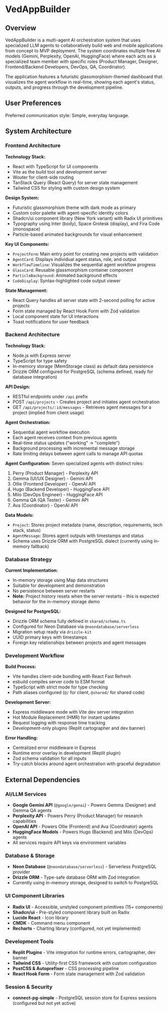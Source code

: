 # VedAppBuilder

## Overview

VedAppBuilder is a multi-agent AI orchestration system that uses specialized LLM agents to collaboratively build web and mobile applications from concept to MVP deployment. The system coordinates multiple free AI models (Gemini, Perplexity, OpenAI, HuggingFace) where each acts as a specialized team member with specific roles (Product Manager, Designer, Frontend/Backend Developers, DevOps, QA, Coordinator).

The application features a futuristic glassmorphism-themed dashboard that visualizes the agent workflow in real-time, showing each agent's status, outputs, and progress through the development pipeline.

## User Preferences

Preferred communication style: Simple, everyday language.

## System Architecture

### Frontend Architecture

**Technology Stack:**
- React with TypeScript for UI components
- Vite as the build tool and development server
- Wouter for client-side routing
- TanStack Query (React Query) for server state management
- Tailwind CSS for styling with custom design system

**Design System:**
- Futuristic glassmorphism theme with dark mode as primary
- Custom color palette with agent-specific identity colors
- Shadcn/ui component library (New York variant) with Radix UI primitives
- Typography using Inter (body), Space Grotesk (display), and Fira Code (monospace)
- Particle-based animated backgrounds for visual enhancement

**Key UI Components:**
- `ProjectForm`: Main entry point for creating new projects with validation
- `AgentCard`: Displays individual agent status, role, and output
- `WorkflowTimeline`: Visualizes the sequential agent workflow progress
- `GlassCard`: Reusable glassmorphism container component
- `ParticleBackground`: Animated background effects
- `CodeDisplay`: Syntax-highlighted code output viewer

**State Management:**
- React Query handles all server state with 2-second polling for active projects
- Form state managed by React Hook Form with Zod validation
- Local component state for UI interactions
- Toast notifications for user feedback

### Backend Architecture

**Technology Stack:**
- Node.js with Express server
- TypeScript for type safety
- In-memory storage (MemStorage class) as default data persistence
- Drizzle ORM configured for PostgreSQL (schema defined, ready for database integration)

**API Design:**
- RESTful endpoints under `/api` prefix
- POST `/api/projects` - Creates project and initiates agent orchestration
- GET `/api/projects/:id/messages` - Retrieves agent messages for a project (implied from client usage)

**Agent Orchestration:**
- Sequential agent workflow execution
- Each agent receives context from previous agents
- Real-time status updates ("working" → "complete")
- Background processing with incremental message storage
- Rate limiting delays between agent calls to manage API quotas

**Agent Configuration:**
Seven specialized agents with distinct roles:
1. Perry (Product Manager) - Perplexity API
2. Gemma (UI/UX Designer) - Gemini API
3. Ollie (Frontend Developer) - OpenAI API
4. Hugo (Backend Developer) - HuggingFace API
5. Milo (DevOps Engineer) - HuggingFace API
6. Gemma QA (QA Tester) - Gemini API
7. Ava (Coordinator) - OpenAI API

**Data Models:**
- `Project`: Stores project metadata (name, description, requirements, tech stack, status)
- `AgentMessage`: Stores agent outputs with timestamps and status
- Schema uses Drizzle ORM with PostgreSQL dialect (currently using in-memory fallback)

### Database Strategy

**Current Implementation:**
- In-memory storage using Map data structures
- Suitable for development and demonstration
- No persistence between server restarts
- **Note:** Project history resets when the server restarts - this is expected behavior for the in-memory storage demo

**Designed for PostgreSQL:**
- Drizzle ORM schema fully defined in `shared/schema.ts`
- Configured for Neon Database via `@neondatabase/serverless`
- Migration setup ready via `drizzle-kit`
- UUID primary keys with timestamps
- Foreign key relationships between projects and agent messages

### Development Workflow

**Build Process:**
- Vite handles client-side bundling with React Fast Refresh
- esbuild compiles server code to ESM format
- TypeScript with strict mode for type checking
- Path aliases configured (`@/` for client, `@shared/` for shared code)

**Development Server:**
- Express middleware mode with Vite dev server integration
- Hot Module Replacement (HMR) for instant updates
- Request logging with response time tracking
- Development-only plugins (Replit cartographer and dev banner)

**Error Handling:**
- Centralized error middleware in Express
- Runtime error overlay in development (Replit plugin)
- Zod schema validation for all inputs
- Try-catch blocks around agent orchestration with graceful degradation

## External Dependencies

### AI/LLM Services
- **Google Gemini API** (`@google/genai`) - Powers Gemma (Designer) and Gemma QA agents
- **Perplexity API** - Powers Perry (Product Manager) for research capabilities
- **OpenAI API** - Powers Ollie (Frontend) and Ava (Coordinator) agents
- **HuggingFace Models** - Powers Hugo (Backend) and Milo (DevOps) agents
- All services require API keys via environment variables

### Database & Storage
- **Neon Database** (`@neondatabase/serverless`) - Serverless PostgreSQL provider
- **Drizzle ORM** - Type-safe database ORM with Zod integration
- Currently using in-memory storage, designed to switch to PostgreSQL

### UI Component Libraries
- **Radix UI** - Accessible, unstyled component primitives (15+ components)
- **Shadcn/ui** - Pre-styled component library built on Radix
- **Lucide React** - Icon library
- **CMDK** - Command menu component
- **Recharts** - Charting library (configured, not yet implemented)

### Development Tools
- **Replit Plugins** - Vite integration for runtime errors, cartographer, dev banner
- **Tailwind CSS** - Utility-first CSS framework with custom configuration
- **PostCSS & Autoprefixer** - CSS processing pipeline
- **React Hook Form** - Form state management with Zod validation

### Session & Security
- **connect-pg-simple** - PostgreSQL session store for Express sessions (configured but not yet active)
